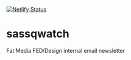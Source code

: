 [![Netlify Status](https://api.netlify.com/api/v1/badges/c6d229ea-4aab-4fee-8c87-769c1f54a84c/deploy-status)](https://app.netlify.com/sites/sassqwatch/deploys)

# sassqwatch
Fat Media FED/Design internal email newsletter
